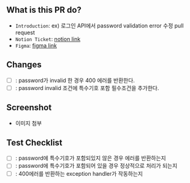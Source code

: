 ## What is this PR do?

- `Introduction`: ex) 로그인 API에서 password validation error 수정 pull request
- `Notion Ticket`: [notion link]()
- `Figma`: [figma link]()

## Changes

- [ ] : password가 invalid 한 경우 400 에러를 반환한다.
- [ ] : password invalid 조건에 특수기호 포함 필수조건을 추가한다.

## Screenshot

- 이미지 첨부

## Test Checklist

- [ ] : password에 특수기호가 포함되있지 않은 경우 에러를 반환하는지
- [ ] : password에 특수기호가 포함되어 있을 경우 정상적으로 처리가 되는지
- [ ] : 400에러를 반환하는 exception handler가 작동하는지
